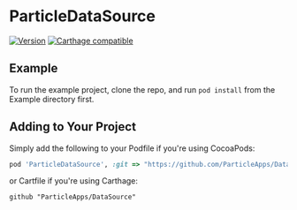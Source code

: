 # ParticleDataSource

[![Version](https://img.shields.io/github/release/ParticleApps/DataSource.svg)](https://github.com/ParticleApps/DataSource/releases)
[![Carthage compatible](https://img.shields.io/badge/Carthage-compatible-4BC51D.svg?style=flat)](https://github.com/Carthage/Carthage)

## Example

To run the example project, clone the repo, and run `pod install` from the Example directory first.

## Adding to Your Project

Simply add the following to your Podfile if you're using CocoaPods:

``` ruby
pod 'ParticleDataSource', :git => "https://github.com/ParticleApps/DataSource.git"
```

or Cartfile if you're using Carthage:

```
github "ParticleApps/DataSource"
```
